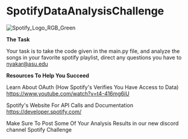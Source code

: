 # SpotifyDataAnalysisChallenge

![Spotify_Logo_RGB_Green](https://user-images.githubusercontent.com/75957506/189778959-af176308-5b44-4cfe-b74f-c35eb91d210d.png)

**The Task**

Your task is to take the code given in the main.py file, and analyze the songs in your favorite spotify playlist, direct any questions you have to nyakar@asu.edu


**Resources To Help You Succeed**

Learn About OAuth (How Spotify's Verifies You Have Access to Data)
https://www.youtube.com/watch?v=t4-416mg6iU

Spotify's Website For API Calls and Documentation
https://developer.spotify.com/


Make Sure To Post Some Of Your Analysis Results in our new discord channel Spotify Challenge
